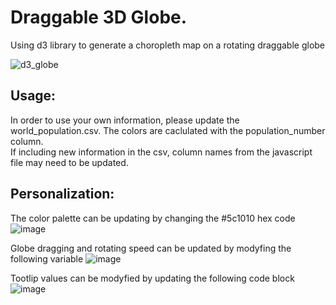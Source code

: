 # Draggable 3D Globe.
Using d3 library to generate a choropleth map on a rotating draggable globe


![d3_globe](https://user-images.githubusercontent.com/101474762/184650956-5d405a46-2acb-4dae-acce-b794c1488818.gif)

## Usage:
In order to use your own information, please update the world_population.csv. The colors are caclulated with the population_number column. <br> If including new information in the csv, column names from the javascript file may need to be updated. 

## Personalization:
The color palette can be updating by changing the #5c1010 hex code
![image](https://user-images.githubusercontent.com/101474762/184656572-124dac83-8d93-43eb-98dd-4f375cc4e6cd.png)

Globe dragging and rotating speed can be updated by modyfing the following variable
![image](https://user-images.githubusercontent.com/101474762/184656880-757dae39-be8b-4a59-b94d-3390eedbc5a0.png)

Tootlip values can be modyfied by updating the following code block
![image](https://user-images.githubusercontent.com/101474762/184656972-460ef65e-e5a0-4d16-a31c-d6eb233d7198.png)
